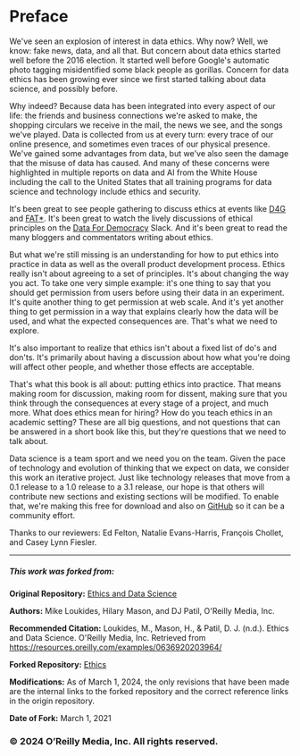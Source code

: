 Preface
=======

We've seen an explosion of interest in data ethics. Why now? Well, we
know: fake news, data, and all that. But concern about data ethics
started well before the 2016 election. It started well before Google's
automatic photo tagging misidentified some black people as gorillas.
Concern for data ethics has been growing ever since we first started
talking about data science, and possibly before.

Why indeed? Because data has been integrated into every aspect of our
life: the friends and business connections we're asked to make, the
shopping circulars we receive in the mail, the news we see, and the
songs we've played. Data is collected from us at every turn: every trace
of our online presence, and sometimes even traces of our physical
presence. We've gained some advantages from data, but we've also seen
the damage that the misuse of data has caused. And many of these
concerns were highlighted in multiple reports on data and AI from the
White House including the call to the United States that all training
programs for data science and technology include ethics and security.

It's been great to see people gathering to discuss ethics at events
like [D4G](https://www.bloomberg.com/company/d4gx/) and
[FAT\*](https://fatconference.org/). It's been great to watch the
lively discussions of ethical principles on the [Data For
Democracy](https://datafordemocracy.slack.com/) Slack. And it's been
great to read the many bloggers and commentators writing about ethics.

But what we're still missing is an understanding for how to put ethics
into practice in data as well as the overall product development
process. Ethics really isn't about agreeing to a set of principles.
It's about changing the way you act. To take one very simple example:
it's one thing to say that you should get permission from users before
using their data in an experiment. It's quite another thing to get
permission at web scale. And it's yet another thing to get permission
in a way that explains clearly how the data will be used, and what the
expected consequences are. That's what we need to explore.

It's also important to realize that ethics isn't about a fixed list of
do's and don'ts. It's primarily about having a discussion about how
what you're doing will affect other people, and whether those effects
are acceptable.

That's what this book is all about: putting ethics into practice. That
means making room for discussion, making room for dissent, making sure
that you think through the consequences at every stage of a project, and
much more. What does ethics mean for hiring? How do you teach ethics in
an academic setting? These are all big questions, and not questions that
can be answered in a short book like this, but they're questions that
we need to talk about.

Data science is a team sport and we need you on the team. Given the pace
of technology and evolution of thinking that we expect on data, we
consider this work an iterative project. Just like technology releases
that move from a 0.1 release to a 1.0 release to a 3.1 release, our hope
is that others will contribute new sections and existing sections will
be modified. To enable that, we're making this free for download and
also on [GitHub](https://github.com/oreillymedia/ethics-datascience/) so
it can be a community effort.

Thanks to our reviewers: Ed Felton, Natalie Evans-Harris, François
Chollet, and Casey Lynn Fiesler.

---

##### This work was forked from:

**Original Repository:** [Ethics and Data Science](https://resources.oreilly.com/examples/0636920203964)

**Authors:** Mike Loukides, Hilary Mason, and DJ Patil, O'Reilly Media, Inc.

**Recommended Citation:** Loukides, M., Mason, H., & Patil, D. J. (n.d.). Ethics and Data Science. O'Reilly Media, Inc. Retrieved from https://resources.oreilly.com/examples/0636920203964/ 

**Forked Repository:** [Ethics](github.com/jasonkronemeyer/ethics)

**Modifications:** As of March 1, 2024, the only revisions that have been made are the internal links to the forked repository and the correct reference links in the origin repository.

**Date of Fork:** March 1, 2021

### &copy; 2024 O’Reilly Media, Inc. All rights reserved.

